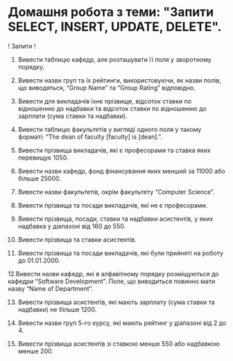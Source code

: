 # Домашня робота з теми: "Запити SELECT, INSERT, UPDATE, DELETE".

! Запити !
1. Вивести таблицю кафедр, але розташувати її поля у зворотному порядку.

2. Вивести назви груп та їх рейтинги, використовуючи, як 
назви полів, що виводяться, “Group Name” та “Group Rating” 
відповідно.

3. Вивести для викладачів їхнє прізвище, відсоток ставки по 
відношенню до надбавки та відсоток ставки по відношенню 
до зарплати (сума ставки та надбавки).

4. Вивести таблицю факультетів у вигляді одного поля у такому форматі: “The dean of faculty [faculty] is [dean].”.

5. Вивести прізвища викладачів, які є професорами та ставка 
яких перевищує 1050.

6. Вивести назви кафедр, фонд фінансування яких менший 
за 11000 або більше 25000.

7. Вивести назви факультетів, окрім факультету “Computer 
Science”.

8. Вивести прізвища та посади викладачів, які не є професорами.

9. Вивести прізвища, посади, ставки та надбавки асистентів, 
у яких надбавка у діапазоні від 160 до 550.

10. Вивести прізвища та ставки асистентів.

11. Вивести прізвища та посади викладачів, які були прийняті 
на роботу до 01.01.2000.

12.Вивести назви кафедр, які в алфавітному порядку розміщуються до кафедри “Software Development”. Поле, що виводиться повинно мати назву “Name of Department”.

13. Вивести прізвища асистентів, які мають зарплату (сума 
ставки та надбавки) не більше 1200.

14. Вивести назви груп 5-го курсу, які мають рейтинг у діапазоні від 2 до 4.

15. Вивести прізвища асистентів зі ставкою менше 550 або 
надбавкою менше 200.

